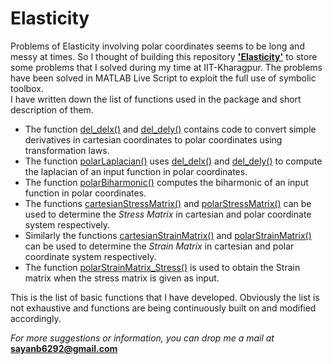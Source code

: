 # Elasticity
Problems of Elasticity involving polar coordinates seems to be long and messy at times. So I thought of building this repository [**'Elasticity'**](https://github.com/SayanBatabyal/Elasticity) to store some problems that I solved during my time at IIT-Kharagpur. The problems have been solved in MATLAB Live Script to exploit the full use of symbolic toolbox. <br>
I have written down  the list of functions used in the package and short description of them.
* The function [del_delx()](https://github.com/SayanBatabyal/Elasticity/blob/master/del_delx.m) and [del_dely()](https://github.com/SayanBatabyal/Elasticity/blob/master/del_dely.m) contains code to convert simple derivatives in cartesian coordinates to polar coordinates using transformation laws.
* The function [polarLaplacian()](https://github.com/SayanBatabyal/Elasticity/blob/master/polarLaplacian.m) uses [del_delx()](https://github.com/SayanBatabyal/Elasticity/blob/master/del_delx.m) and [del_dely()](https://github.com/SayanBatabyal/Elasticity/blob/master/del_dely.m) to compute the laplacian of an input function in polar coordinates.
* The function [polarBiharmonic()](https://github.com/SayanBatabyal/Elasticity/blob/master/polarBiharmonic.m) computes the biharmonic of an input function in polar coordinates.
* The functions [cartesianStressMatrix()](https://github.com/SayanBatabyal/Elasticity/blob/master/cartesianStressMatrix.m) and [polarStressMatrix()](https://github.com/SayanBatabyal/Elasticity/blob/master/polarStressMatrix.m) can be used to determine the *Stress Matrix* in cartesian and polar coordinate system respectively.
* Similarly the functions [cartesianStrainMatrix()](https://github.com/SayanBatabyal/Elasticity/blob/master/cartesianStrainMatrix.m) and [polarStrainMatrix()](https://github.com/SayanBatabyal/Elasticity/blob/master/polarStrainMatrix.m) can be used to determine the *Strain Matrix* in cartesian and polar coordinate system respectively.
* The function [polarStrainMatrix_Stress()](https://github.com/SayanBatabyal/Elasticity/blob/master/polarStrainMatrix_Stress.m) is used to obtain the Strain matrix when the stress matrix is given as input.

This is the list of basic functions that I have developed. Obviously the list is not exhaustive and functions are being continuously built on and modified accordingly.

*For more suggestions or information, you can drop me a mail at* [**sayanb6292@gmail.com**](mailto:sayanb6292@gmail.com)
